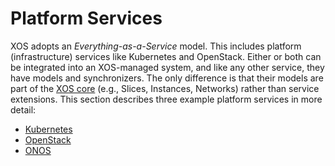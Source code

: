# Platform Services

XOS adopts an *Everything-as-a-Service* model. This includes
platform (infrastructure) services like Kubernetes and OpenStack.
Either or both can be integrated into an XOS-managed system,
and like any other service, they have models and synchronizers.
The only difference is that their models are part of the
[XOS core](core_models.md) (e.g., Slices, Instances, Networks) rather
than service extensions. This section describes three example platform
services in more detail:

* [Kubernetes](kubernetes/kubernetes-service.md)
* [OpenStack](openstack/openstack-service.md)
* [ONOS](onos/README.md)

